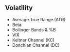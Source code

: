 ## Volatility
* Average True Range (ATR)
* Beta
* Bollinger Bands & %B
* VIX
* Keltner Channel (KC)
* Donchian Channel (DC)
